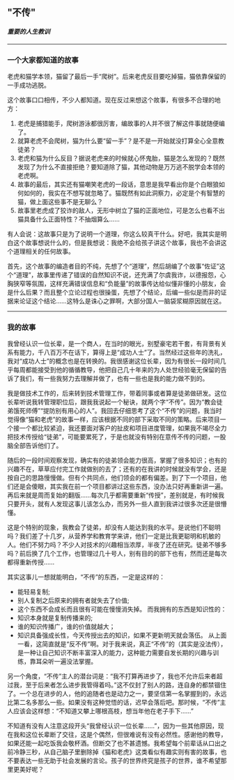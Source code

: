## "不传"
#### _重要的人生教训_

---
### 一个大家都知道的故事

老虎和猫学本领，猫留了最后一手“爬树”。后来老虎反目要吃掉猫，猫依靠保留的一手成功逃脱。

这个故事口口相传，不少人都知道。现在反过来想这个故事，有很多不合理的地方：

1. 老虎是捕猎能手，爬树游泳都很厉害，编故事的人并不很了解这件事就随便编了。
2. 就算老虎不会爬树，猫为什么要“留一手”？是不是一开始就没打算全心全意教徒弟？
3. 老虎和猫为什么反目？据说老虎来的时候就心怀鬼胎，猫是怎么发现的？既然发现了为什么不直接拒绝？要知道除了猫，其他动物是万万逃不脱学会本领的老虎啊。
4. 故事的最后，其实还有猫嘲笑老虎的一段话，意思是我早看出你是个白眼狼如何如何的，我实在不想写就忽略了。猫既然有如此洞察力，必定是个有智慧的猫，做上面这些事不是无聊么？
5. 故事里老虎成了狡诈的敌人，无形中树立了猫的正面地位，可是怎么也看不出猫具备什么正面特性？不抽烟算么……

有人会说：这故事只是为了说明一个道理，你这么较真干什么。好吧，我其实是明白这个故事想说什么的，但是我想说：我绝不会给孩子讲这个故事，我也不会讲这个道理相关的任何故事。

首先，这个故事的编造者目的不纯，先想了个“道理”，然后胡编了个故事“佐证”这个“道理”，故事里传递了错误的自然知识不说，还充满了尔虞我诈，以德报怨，心胸狭窄等氛围，这样充满错误信息和“负能量”的故事传达给似懂非懂的小朋友，会是什么后果？而且整个立论过程也很操蛋，先想了个结论，后编一些似是而非的证据来论证这个结论……这特么是诛心之罪啊，大部分国人一脑袋浆糊原因就在这。

---
### 我的故事

我曾经认识一位长辈，是一个商人，在当时的眼光，别墅豪宅若干套，有背景有关系有能力，千八百万不在话下，算得上是“成功人士”了。当然经过这些年的洗礼，我对“成功人士”的概念也是在转换的。我很感谢这位长辈，因为有很长一段时间几乎每周都能接受到他的循循教导，他把自己几十年来的为人处世经验毫无保留的告诉了我们，有一些我努力去理解并做了，也有一些也是我的能力做不到的。

我是做技术工作的，后来转到技术管理工作，带着同事或者算是徒弟做研发。这位长辈听说我转管理职位后，跟我我说起一个秘诀，就两个字“不传”。因为“教会徒弟饿死师傅”“提防别有用心的人”。我回去仔细思考了这个“不传”的问题，我当时觉得像“猫和老虎”的故事一样，应该根据不同的部下采取不同的策略。后来项目一个接一个都比较紧迫，我还要面对客户的扯皮和项目进度管理，如果我不竭尽全力把技术传授给“徒弟”，可能要累死了，于是也就没有特别在意传不传的问题，一股脑全部告诉他们了。

随后的一段时间观察发现，确实有的徒弟领会能力很高，掌握了很多知识；也有的兴趣不在，草草应付完工作就做别的去了；还有的在我讲的时候就没有学会，还是按自己的思路慢慢做。但有个共同点，他们领会的都有偏差。到了下一个项目，他们还是会傻眼，其实我在前一个项目都讲过这些东西，没办法只好再重新讲一遍。再后来就是周而复始的翻版……每次几乎都需要重新“传授”，差别就是，有时候我只要开头，就有人发现这事儿该怎么办，而另外一些人直到我讲过很多次还是很懵懂。

这是个特别的现象，我教会了徒弟，却没有人能达到我的水平。是说他们不聪明吗？我们差了十几岁，从营养学和教育学来讲，他们一定是比我更聪明和机敏的人。他们不努力吗？不少人对技术的兴趣相当浓厚，半夜了还在研究。徒弟不够多吗？前后换了几个工作，也管理过几十号人，别有目的的部下也有，然而还是每次都得重新传授……

其实这事儿一想就能明白，“不传”的东西，一定是这样的：
* 能轻易复制;
* 别人复制之后原来的拥有者就失去了价值;
* 这个东西不会成长而且很有可能在慢慢消失掉。
而我拥有的东西是知识性的：
* 知识本身就是复制传播来的;
* 谁的知识传播广，谁的价值就越大；
* 知识具备强成长性，今天传授出去的知识，如果不更新明天就会落伍。
从上面一看，这简直就是“反不传”啊。对于我来说，真正“不传”的（其实是没法传），是一种让自己知识不断丰富深入的能力，这种能力需要自发长期的兴趣与训练，靠耳朵听一遍没法掌握。

另一个角度，“不传”主人的潜台词是：“我不打算再进步了，我也不允许后来者超过我，至于后来者怎么进步我管得着吗。”这不仅封了别人的路，连自身的都禁锢住了。一个总在进步的人，他的追随者也是动力之一，要坚信第一名掌握到的，永远比第二名多那么一些。如果没有这种觉悟的话，迟早会落后吧。那时候，“不传”主人应该会这样想：“不知道又攀上哪根高枝，想当年他在老子手下……”

不知道有没有人注意这段开头“我曾经认识一位长辈……”，因为一些其他原因，现在我和这位长辈断了交往，这是个偶然，但很难说有没有必然性。感谢他的教导，如果还能一起吃饭我会敬杯酒。但断交了也不甚遗憾。我希望每个前辈话从口出之前冷静三秒，从自己脑子里删除掉《猫和老虎》这类看似有趣实则有害的故事，也不要表达一些无助于社会发展的言论。孩子的世界终究是孩子的世界，谁不希望那里更美好呢？

